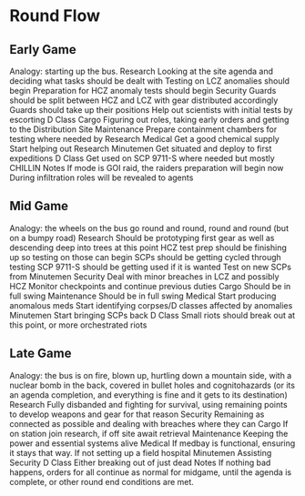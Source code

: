 # Round Flow

## Early Game
Analogy: starting up the bus.
Research
Looking at the site agenda and deciding what tasks should be dealt with
Testing on LCZ anomalies should begin
Preparation for HCZ anomaly tests should begin
Security
Guards should be split between HCZ and LCZ with gear distributed accordingly
Guards should take up their positions
Help out scientists with initial tests by escorting D Class
Cargo
Figuring out roles, taking early orders and getting to the Distribution Site
Maintenance
Prepare containment chambers for testing where needed by Research
Medical
Get a good chemical supply
Start helping out Research
Minutemen
Get situated and deploy to first expeditions
D Class
Get used on SCP 9711-S where needed but mostly CHILLIN
Notes
If mode is GOI raid, the raiders preparation will begin now
During infiltration roles will be revealed to agents

## Mid Game
Analogy: the wheels on the bus go round and round, round and round (but on a bumpy road)
Research
Should be prototyping first gear as well as descending deep into trees at this point
HCZ test prep should be finishing up so testing on those can begin
SCPs should be getting cycled through testing
SCP 9711-S should be getting used if it is wanted
Test on new SCPs from Minutemen
Security
Deal with minor breaches in LCZ and possibly HCZ
Monitor checkpoints and continue previous duties
Cargo
Should be in full swing
Maintenance
Should be in full swing
Medical
Start producing anomalous meds
Start identifying corpses/D classes affected by anomalies
Minutemen
Start bringing SCPs back
D Class
Small riots should break out at this point, or more orchestrated riots


## Late Game
Analogy: the bus is on fire, blown up, hurtling down a mountain side, with a nuclear bomb in the back, covered in bullet holes and cognitohazards (or its an agenda completion, and everything is fine and it gets to its destination)
Research
Fully disbanded and fighting for survival, using remaining points to develop weapons and gear for that reason
Security
Remaining as connected as possible and dealing with breaches where they can
Cargo
If on station join research, if off site await retrieval
Maintenance
Keeping the power and essential systems alive
Medical
If medbay is functional, ensuring it stays that way. If not setting up a field hospital
Minutemen
Assisting Security
D Class
Either breaking out of just dead
Notes
If nothing bad happens, orders for all continue as normal for midgame, until the agenda is complete, or other round end conditions are met.
